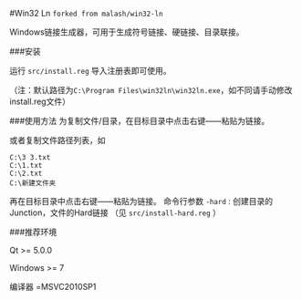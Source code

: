 #Win32 Ln
`forked from malash/win32-ln`

Windows链接生成器，可用于生成符号链接、硬链接、目录联接。

###安装

运行 `src/install.reg` 导入注册表即可使用。

（注：默认路径为`C:\Program Files\win32ln\win32ln.exe`，如不同请手动修改install.reg文件）

###使用方法
为复制文件/目录，在目标目录中点击右键——粘贴为链接。

或者复制文件路径列表，如

    C:\3 3.txt
    C:\1.txt
    C:\2.txt
    C:\新建文件夹

再在目标目录中点击右键——粘贴为链接。
命令行参数 `-hard` : 创建目录的Junction，文件的Hard链接
（见 `src/install-hard.reg` ）

###推荐环境

Qt >= 5.0.0

Windows >= 7

编译器 =MSVC2010SP1
